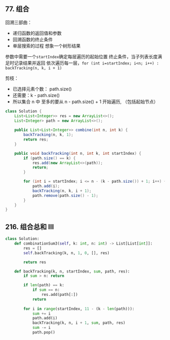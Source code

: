 ## 77. 组合
回溯三部曲：

- 递归函数的返回值和参数
- 回溯函数的终止条件
- 单层搜索的过程
想象一个树形结果

参数中需要一个`startIndex`确定每层遍历的起始位置
终止条件，当子列表长度满足时记录结果并返回
依次遍历每一层，`for (int i=startIndex; i<n; i++) : backTracking(n, k, i + 1)`

剪枝：
- 已选择元素个数： path.size()
- 还需要：k - path.size()
- 所以集合 n 中 至多的要从 n - path.size() + 1 开始遍历, （包括起始节点）

```Java
class Solution {
    List<List<Integer>> res = new ArrayList<>();
    List<Integer> path = new ArrayList<>();
    
    public List<List<Integer>> combine(int n, int k) {
        backTracking(n, k, 1);
        return res;
    }

    public void backTracking(int n, int k, int startIndex) {
        if (path.size() == k) {
            res.add(new ArrayList<>(path));
            return;
        }

        for (int i = startIndex; i <= n - (k - path.size()) + 1; i++) {
            path.add(i);
            backTracking(n, k, i + 1);
            path.remove(path.size() - 1);
        }
    }
}
```

## 216. 组合总和 III
```Python
class Solution:
    def combinationSum3(self, k: int, n: int) -> List[List[int]]:
        res = []
        self.backTracking(k, n, 1, 0, [], res)

        return res

    def backTracking(k, n, startIndex, sum, path, res):
        if sum > n: return

        if len(path) == k:
            if sum == n: 
                res.add(path[:])
            return 
        
        for i in range(startIndex, 11 - (k - len(path))):
            sum += i
            path.add(i)
            backTracking(k, n, i + 1, sum, path, res)
            sum -= i
            path.pop()
```
